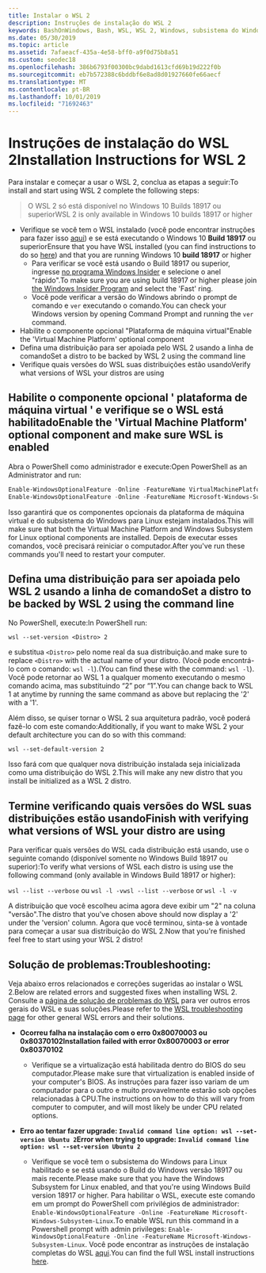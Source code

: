 ```yaml
---
title: Instalar o WSL 2
description: Instruções de instalação do WSL 2
keywords: BashOnWindows, Bash, WSL, WSL 2, Windows, subsistema do Windows para Linux, subsistema do Windows, Ubuntu, Debian, Suse, Windows 10, instalar
ms.date: 05/30/2019
ms.topic: article
ms.assetid: 7afaeacf-435a-4e58-bff0-a9f0d75b8a51
ms.custom: seodec18
ms.openlocfilehash: 386b6793f00300bc9dabd1613cfd69b19d222f0b
ms.sourcegitcommit: eb7b572388c6bddbf6e8ad8d01927660fe66aecf
ms.translationtype: MT
ms.contentlocale: pt-BR
ms.lasthandoff: 10/01/2019
ms.locfileid: "71692463"
---
```

# <a name="installation-instructions-for-wsl-2"></a><span data-ttu-id="c4a13-104">Instruções de instalação do WSL 2</span><span class="sxs-lookup"><span data-stu-id="c4a13-104">Installation Instructions for WSL 2</span></span>

<span data-ttu-id="c4a13-105">Para instalar e começar a usar o WSL 2, conclua as etapas a seguir:</span><span class="sxs-lookup"><span data-stu-id="c4a13-105">To install and start using WSL 2 complete the following steps:</span></span>

> <span data-ttu-id="c4a13-106">O WSL 2 só está disponível no Windows 10 Builds 18917 ou superior</span><span class="sxs-lookup"><span data-stu-id="c4a13-106">WSL 2 is only available in Windows 10 builds 18917 or higher</span></span>

- <span data-ttu-id="c4a13-107">Verifique se você tem o WSL instalado (você pode encontrar instruções para fazer isso [aqui](./install-win10.md)) e se está executando o Windows 10 **Build 18917** ou superior</span><span class="sxs-lookup"><span data-stu-id="c4a13-107">Ensure that you have WSL installed (you can find instructions to do so [here](./install-win10.md)) and that you are running Windows 10 **build 18917** or higher</span></span>
   - <span data-ttu-id="c4a13-108">Para verificar se você está usando o Build 18917 ou superior, ingresse [no programa Windows Insider](https://insider.windows.com/en-us/) e selecione o anel "rápido".</span><span class="sxs-lookup"><span data-stu-id="c4a13-108">To make sure you are using build 18917 or higher please join [the Windows Insider Program](https://insider.windows.com/en-us/) and select the 'Fast' ring.</span></span> 
   - <span data-ttu-id="c4a13-109">Você pode verificar a versão do Windows abrindo o prompt de comando e `ver` executando o comando.</span><span class="sxs-lookup"><span data-stu-id="c4a13-109">You can check your Windows version by opening Command Prompt and running the `ver` command.</span></span>
- <span data-ttu-id="c4a13-110">Habilite o componente opcional "Plataforma de máquina virtual"</span><span class="sxs-lookup"><span data-stu-id="c4a13-110">Enable the 'Virtual Machine Platform' optional component</span></span>
- <span data-ttu-id="c4a13-111">Defina uma distribuição para ser apoiada pelo WSL 2 usando a linha de comando</span><span class="sxs-lookup"><span data-stu-id="c4a13-111">Set a distro to be backed by WSL 2 using the command line</span></span>
- <span data-ttu-id="c4a13-112">Verifique quais versões do WSL suas distribuições estão usando</span><span class="sxs-lookup"><span data-stu-id="c4a13-112">Verify what versions of WSL your distros are using</span></span>

## <a name="enable-the-virtual-machine-platform-optional-component-and-make-sure-wsl-is-enabled"></a><span data-ttu-id="c4a13-113">Habilite o componente opcional ' plataforma de máquina virtual ' e verifique se o WSL está habilitado</span><span class="sxs-lookup"><span data-stu-id="c4a13-113">Enable the 'Virtual Machine Platform' optional component and make sure WSL is enabled</span></span>

<span data-ttu-id="c4a13-114">Abra o PowerShell como administrador e execute:</span><span class="sxs-lookup"><span data-stu-id="c4a13-114">Open PowerShell as an Administrator and run:</span></span>

```powershell
Enable-WindowsOptionalFeature -Online -FeatureName VirtualMachinePlatform
Enable-WindowsOptionalFeature -Online -FeatureName Microsoft-Windows-Subsystem-Linux
```

<span data-ttu-id="c4a13-115">Isso garantirá que os componentes opcionais da plataforma de máquina virtual e do subsistema do Windows para Linux estejam instalados.</span><span class="sxs-lookup"><span data-stu-id="c4a13-115">This will make sure that both the Virtual Machine Platform and Windows Subsystem for Linux optional components are installed.</span></span> <span data-ttu-id="c4a13-116">Depois de executar esses comandos, você precisará reiniciar o computador.</span><span class="sxs-lookup"><span data-stu-id="c4a13-116">After you've run these commands you'll need to restart your computer.</span></span> 

## <a name="set-a-distro-to-be-backed-by-wsl-2-using-the-command-line"></a><span data-ttu-id="c4a13-117">Defina uma distribuição para ser apoiada pelo WSL 2 usando a linha de comando</span><span class="sxs-lookup"><span data-stu-id="c4a13-117">Set a distro to be backed by WSL 2 using the command line</span></span>

<span data-ttu-id="c4a13-118">No PowerShell, execute:</span><span class="sxs-lookup"><span data-stu-id="c4a13-118">In PowerShell run:</span></span>

`wsl --set-version <Distro> 2`

<span data-ttu-id="c4a13-119">e substitua `<Distro>` pelo nome real da sua distribuição.</span><span class="sxs-lookup"><span data-stu-id="c4a13-119">and make sure to replace `<Distro>` with the actual name of your distro.</span></span> <span data-ttu-id="c4a13-120">(Você pode encontrá-lo com o comando: `wsl -l`).</span><span class="sxs-lookup"><span data-stu-id="c4a13-120">(You can find these with the command: `wsl -l`).</span></span> <span data-ttu-id="c4a13-121">Você pode retornar ao WSL 1 a qualquer momento executando o mesmo comando acima, mas substituindo “2” por “1”.</span><span class="sxs-lookup"><span data-stu-id="c4a13-121">You can change back to WSL 1 at anytime by running the same command as above but replacing the '2' with a '1'.</span></span>

<span data-ttu-id="c4a13-122">Além disso, se quiser tornar o WSL 2 sua arquitetura padrão, você poderá fazê-lo com este comando:</span><span class="sxs-lookup"><span data-stu-id="c4a13-122">Additionally, if you want to make WSL 2 your default architecture you can do so with this command:</span></span>

`wsl --set-default-version 2`

<span data-ttu-id="c4a13-123">Isso fará com que qualquer nova distribuição instalada seja inicializada como uma distribuição do WSL 2.</span><span class="sxs-lookup"><span data-stu-id="c4a13-123">This will make any new distro that you install be initialized as a WSL 2 distro.</span></span>

## <a name="finish-with-verifying-what-versions-of-wsl-your-distro-are-using"></a><span data-ttu-id="c4a13-124">Termine verificando quais versões do WSL suas distribuições estão usando</span><span class="sxs-lookup"><span data-stu-id="c4a13-124">Finish with verifying what versions of WSL your distro are using</span></span>

<span data-ttu-id="c4a13-125">Para verificar quais versões do WSL cada distribuição está usando, use o seguinte comando (disponível somente no Windows Build 18917 ou superior):</span><span class="sxs-lookup"><span data-stu-id="c4a13-125">To verify what versions of WSL each distro is using use the following command (only available in Windows Build 18917 or higher):</span></span>

<span data-ttu-id="c4a13-126">`wsl --list --verbose` ou `wsl -l -v`</span><span class="sxs-lookup"><span data-stu-id="c4a13-126">`wsl --list --verbose` or `wsl -l -v`</span></span>

<span data-ttu-id="c4a13-127">A distribuição que você escolheu acima agora deve exibir um "2" na coluna "versão".</span><span class="sxs-lookup"><span data-stu-id="c4a13-127">The distro that you've chosen above should now display a '2' under the 'version' column.</span></span> <span data-ttu-id="c4a13-128">Agora que você terminou, sinta-se à vontade para começar a usar sua distribuição do WSL 2.</span><span class="sxs-lookup"><span data-stu-id="c4a13-128">Now that you're finished feel free to start using your WSL 2 distro!</span></span> 

## <a name="troubleshooting"></a><span data-ttu-id="c4a13-129">Solução de problemas:</span><span class="sxs-lookup"><span data-stu-id="c4a13-129">Troubleshooting:</span></span> 

<span data-ttu-id="c4a13-130">Veja abaixo erros relacionados e correções sugeridas ao instalar o WSL 2.</span><span class="sxs-lookup"><span data-stu-id="c4a13-130">Below are related errors and suggested fixes when installing WSL 2.</span></span> <span data-ttu-id="c4a13-131">Consulte a [página de solução de problemas do WSL](troubleshooting.md) para ver outros erros gerais do WSL e suas soluções.</span><span class="sxs-lookup"><span data-stu-id="c4a13-131">Please refer to the [WSL troubleshooting page](troubleshooting.md) for other general WSL errors and their solutions.</span></span>

* <span data-ttu-id="c4a13-132">**Ocorreu falha na instalação com o erro 0x80070003 ou 0x80370102**</span><span class="sxs-lookup"><span data-stu-id="c4a13-132">**Installation failed with error 0x80070003 or error 0x80370102**</span></span>
    * <span data-ttu-id="c4a13-133">Verifique se a virtualização está habilitada dentro do BIOS do seu computador.</span><span class="sxs-lookup"><span data-stu-id="c4a13-133">Please make sure that virtualization is enabled inside of your computer's BIOS.</span></span> <span data-ttu-id="c4a13-134">As instruções para fazer isso variam de um computador para o outro e muito provavelmente estarão sob opções relacionadas à CPU.</span><span class="sxs-lookup"><span data-stu-id="c4a13-134">The instructions on how to do this will vary from computer to computer, and will most likely be under CPU related options.</span></span>
   
* <span data-ttu-id="c4a13-135">**Erro ao tentar fazer upgrade: `Invalid command line option: wsl --set-version Ubuntu 2`**</span><span class="sxs-lookup"><span data-stu-id="c4a13-135">**Error when trying to upgrade: `Invalid command line option: wsl --set-version Ubuntu 2`**</span></span>
    * <span data-ttu-id="c4a13-136">Verifique se você tem o subsistema do Windows para Linux habilitado e se está usando o Build do Windows versão 18917 ou mais recente.</span><span class="sxs-lookup"><span data-stu-id="c4a13-136">Please make sure that you have the Windows Subsystem for Linux enabled, and that you're using Windows Build version 18917 or higher.</span></span> <span data-ttu-id="c4a13-137">Para habilitar o WSL, execute este comando em um prompt do PowerShell com privilégios de administrador: `Enable-WindowsOptionalFeature -Online -FeatureName Microsoft-Windows-Subsystem-Linux`.</span><span class="sxs-lookup"><span data-stu-id="c4a13-137">To enable WSL run this command in a Powershell prompt with admin privileges: `Enable-WindowsOptionalFeature -Online -FeatureName Microsoft-Windows-Subsystem-Linux`.</span></span> <span data-ttu-id="c4a13-138">Você pode encontrar as instruções de instalação completas do WSL [aqui](./install-win10.md).</span><span class="sxs-lookup"><span data-stu-id="c4a13-138">You can find the full WSL install instructions [here](./install-win10.md).</span></span>